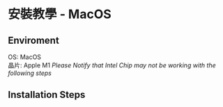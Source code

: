 # 安裝教學 - MacOS

## Enviroment  
OS: MacOS  
晶片: Apple M1 
*Please Notify that Intel Chip may not be working with the following steps*

## Installation Steps  
